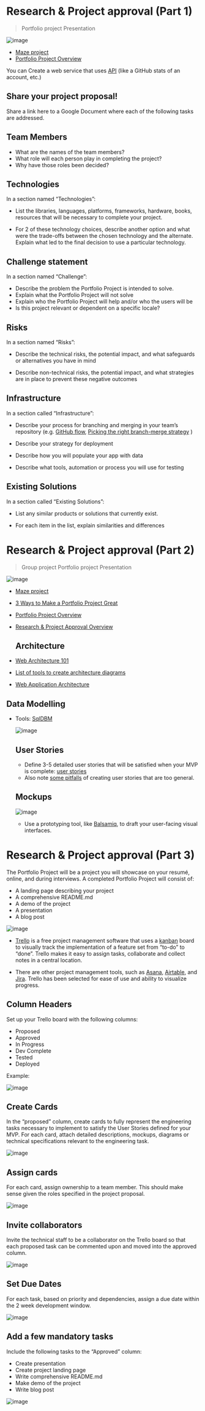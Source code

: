 # Research & Project approval (Part 1)

> Portfolio project
> Presentation

![image](https://github.com/RichardMiruka/alx-system_engineering-devops/assets/105627752/3cb9e7be-4519-4e3c-89e1-41ce1652c41e)

* [Maze project](https://intranet.alxswe.com/concepts/133)
* [Portfolio Project Overview](https://intranet.alxswe.com/concepts/137)

You can Create a web service that uses [API](https://intranet.alxswe.com/rltoken/P5Ri2TnqqPOzWdRZEE1mEQ) (like a GitHub stats of an account, etc.)

##  Share your project proposal!

Share a link here to a Google Document where each of the following tasks are addressed.

##  Team Members

- What are the names of the team members?
- What role will each person play in completing the project?
-  Why have those roles been decided?

## Technologies
In a section named “Technologies”:

- List the libraries, languages, platforms, frameworks, hardware, books, resources that will be necessary to complete your project.
  
- For 2 of these technology choices, describe another option and what were the trade-offs between the chosen technology and the alternate. Explain what led to the final decision to use a particular technology.

##  Challenge statement

In a section named “Challenge”:

- Describe the problem the Portfolio Project is intended to solve.
- Explain what the Portfolio Project will not solve
- Explain who the Portfolio Project will help and/or who the users will be
- Is this project relevant or dependent on a specific locale?

## Risks

In a section named “Risks”:

- Describe the technical risks, the potential impact, and what safeguards or alternatives you have in mind
  
- Describe non-technical risks, the potential impact, and what strategies are in place to prevent these negative outcomes

## Infrastructure

In a section called “Infrastructure”:

- Describe your process for branching and merging in your team’s repository (e.g. [GitHub flow](https://intranet.alxswe.com/rltoken/bQTzmtjVW4bSNUbo_WUj4g), [Picking the right branch-merge strategy](https://intranet.alxswe.com/rltoken/PH2jTmX2-3ye1iYY8Dbapw) )
  
- Describe your strategy for deployment
  
- Describe how you will populate your app with data
  
- Describe what tools, automation or process you will use for testing

##  Existing Solutions

In a section called “Existing Solutions”:

- List any similar products or solutions that currently exist.

- For each item in the list, explain similarities and differences

# Research & Project approval (Part 2)

> Group project
> Portfolio project
> Presentation

![image](https://github.com/RichardMiruka/alx-system_engineering-devops/assets/105627752/82cb0afa-3c57-4a8f-9199-aea5510c1278)

* [Maze project](https://intranet.alxswe.com/concepts/133)
* [3 Ways to Make a Portfolio Project Great](https://intranet.alxswe.com/concepts/135)
* [Portfolio Project Overview](https://intranet.alxswe.com/concepts/137)
* [Research & Project Approval Overview](https://intranet.alxswe.com/concepts/138)

  ##  Architecture

* [Web Architecture 101](https://intranet.alxswe.com/rltoken/-jOY1yTSoVvysinRHQPrwQ)
* [List of tools to create architecture diagrams](https://intranet.alxswe.com/rltoken/kId2ReF-SoHUZyFEoC9zaA)
* [Web Application Architecture](https://intranet.alxswe.com/rltoken/TmbJuwX1d6XsSd2Ppr6pSg)

## Data Modelling

* Tools: [SqlDBM](https://intranet.alxswe.com/rltoken/6NDhFhDLlvGnO5IQPjNxsA)

  ![image](https://github.com/RichardMiruka/alx-system_engineering-devops/assets/105627752/2ee117f3-d660-4cb1-8f21-60b93363b062)

  ## User Stories

  * Define 3-5 detailed user stories that will be satisfied when your MVP is complete: [user stories](https://intranet.alxswe.com/rltoken/MP_p24nJnvQxErkP0IpZtA)
  *  Also note [some pitfalls](https://intranet.alxswe.com/rltoken/FLr9JQQFgm0zz3ZEfqKCwA) of creating user stories that are too general.
 
  ## Mockups

  ![image](https://github.com/RichardMiruka/alx-system_engineering-devops/assets/105627752/775c7001-85dc-499f-8eef-961c7b4b6c28)

  * Use a prototyping tool, like [Balsamiq](https://intranet.alxswe.com/rltoken/gr0KAmc8Pgs7IMawbJtlIQ), to draft your user-facing visual interfaces.

# Research & Project approval (Part 3)

The Portfolio Project will be a project you will showcase on your resumé, online, and during interviews. A completed Portfolio Project will consist of:

* A landing page describing your project
* A comprehensive README.md
* A demo of the project
* A presentation
* A blog post

![image](https://github.com/RichardMiruka/alx-system_engineering-devops/assets/105627752/3cb9e7be-4519-4e3c-89e1-41ce1652c41e)

- [Trello](https://intranet.alxswe.com/rltoken/nHPXY_uuCJ8h-diK1DoyJw) is a free project management software that uses a [kanban](https://intranet.alxswe.com/rltoken/WBoV3Vg98rcrkt2AIa524w) board to visually track the implementation of a feature set from “to-do” to “done”. Trello makes it easy to assign tasks, collaborate and collect notes in a central location.

- There are other project management tools, such as [Asana](https://intranet.alxswe.com/rltoken/H9I1VYSF8kdMXVuo9d9iPQ), [Airtable](https://intranet.alxswe.com/rltoken/Q8gCI02YehO3Z_vWdDvllg), and [Jira](https://intranet.alxswe.com/rltoken/Vx-2zvCZYFhArPb1v4X7aQ). Trello has been selected for ease of use and ability to visualize progress.

## Column Headers

Set up your Trello board with the following columns:

* Proposed
* Approved
* In Progress
* Dev Complete
* Tested
* Deployed

Example:

![image](https://github.com/RichardMiruka/alx-system_engineering-devops/assets/105627752/45e2217d-8bd8-4a46-b47c-7606c0389a15)

## Create Cards

In the “proposed” column, create cards to fully represent the engineering tasks necessary to implement to satisfy the User Stories defined for your MVP. For each card, attach detailed descriptions, mockups, diagrams or technical specifications relevant to the engineering task.

![image](https://github.com/RichardMiruka/alx-system_engineering-devops/assets/105627752/ad5d8d10-815c-4dc3-8a89-348f74d91594)

##  Assign cards 

For each card, assign ownership to a team member. This should make sense given the roles specified in the project proposal.

![image](https://github.com/RichardMiruka/alx-system_engineering-devops/assets/105627752/8b61e679-fc6d-4539-be93-15d23e428605)

## Invite collaborators

Invite the technical staff to be a collaborator on the Trello board so that each proposed task can be commented upon and moved into the approved column.

![image](https://github.com/RichardMiruka/alx-system_engineering-devops/assets/105627752/cc258cf8-5ab5-4b7b-9239-a4e189e850cf)

## Set Due Dates

For each task, based on priority and dependencies, assign a due date within the 2 week development window.

![image](https://github.com/RichardMiruka/alx-system_engineering-devops/assets/105627752/0780c57b-4624-479f-a06b-2808ebfdd98d)

## Add a few mandatory tasks

Include the following tasks to the “Approved” column:

- Create presentation
- Create project landing page
- Write comprehensive README.md
- Make demo of the project
- Write blog post

![image](https://github.com/RichardMiruka/alx-system_engineering-devops/assets/105627752/d46e9806-5870-4913-8fd1-04e52dd75278)



